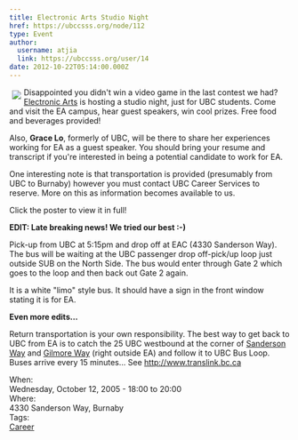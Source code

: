 ```yaml
---
title: Electronic Arts Studio Night 
href: https://ubccsss.org/node/112
type: Event
author:
  username: atjia
  link: https://ubccsss.org/user/14
date: 2012-10-22T05:14:00.000Z
---
```


<div class="field field-name-body field-type-text-with-summary field-label-hidden"><div class="field-items"><div class="field-item even"><p><a href="/files/Studio%20Night%20Oct%2012.jpg"><img src="/files/eastudio.jpg" align="left" vspace="5" hspace="5"></a>Disappointed you didn&apos;t win a video game in the last contest we had?  <a href="http://www.ea.com">Electronic Arts</a> is hosting a studio night, just for UBC students.  Come and visit the EA campus, hear guest speakers, win cool prizes.  Free food and beverages provided!</p>
<p>Also, <b>Grace Lo</b>, formerly of UBC, will be there to share her experiences working for EA as a guest speaker.  You should bring your resume and transcript if you&apos;re interested in being a potential candidate to work for EA.</p>
<p>One interesting note is that transportation is provided (presumably from UBC to Burnaby) however you must contact UBC Career Services to reserve.  More on this as information becomes available to us.</p>
<p>Click the poster to view it in full!</p>
<p><b>EDIT: Late breaking news!  We tried our best :-)</b></p>
<p>Pick-up from UBC at 5:15pm and drop off at EAC (4330 Sanderson Way). The bus will be waiting at the UBC passenger drop off-pick/up loop just outside SUB on the North Side. The bus would enter through Gate 2 which goes to the loop and then back out Gate 2 again.</p>
<p>It is a white &quot;limo&quot; style bus. It should have a sign in the front window stating it is for EA.</p>
<p><b>Even more edits...</b></p>
<p>Return transportation is your own responsibility.  The best way to get back to UBC from EA is to catch the 25 UBC westbound at the corner of <u>Sanderson Way</u> and <u>Gilmore Way</u> (right outside EA) and follow it to UBC Bus Loop.  Buses arrive every 15 minutes... See <a href="http://www.translink.bc.ca">http://www.translink.bc.ca</a></p>
<!--break--></div></div></div><div class="field field-name-field-dates field-type-datetime field-label-above"><div class="field-label">When:&#xA0;</div><div class="field-items"><div class="field-item even"><span class="date-display-single">Wednesday, October 12, 2005 - <span class="date-display-range"><span class="date-display-start">18:00</span> to <span class="date-display-end">20:00</span></span></span></div></div></div><div class="field field-name-field-location field-type-text field-label-above"><div class="field-label">Where:&#xA0;</div><div class="field-items"><div class="field-item even">4330 Sanderson Way, Burnaby</div></div></div>    <footer>
    <div class="field field-name-field-tags field-type-taxonomy-term-reference field-label-above"><div class="field-label">Tags:&#xA0;</div><div class="field-items"><div class="field-item even"><a href="/career">Career</a></div></div></div>      </footer>